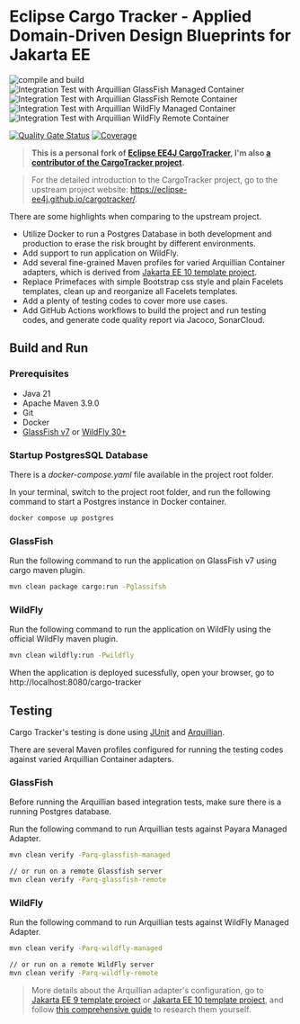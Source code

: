# Eclipse Cargo Tracker - Applied Domain-Driven Design Blueprints for Jakarta EE

![compile and build](https://github.com/hantsy/cargotracker/workflows/build/badge.svg)
![Integration Test with Arquillian GlassFish Managed Container](https://github.com/hantsy/cargotracker/workflows/arq-glassfish-managed/badge.svg)
![Integration Test with Arquillian GlassFish Remote Container](https://github.com/hantsy/cargotracker/workflows/arq-glassfish-remote/badge.svg)
![Integration Test with Arquillian WildFly Managed Container](https://github.com/hantsy/cargotracker/workflows/arq-wildfly-managed/badge.svg)
![Integration Test with Arquillian WildFly Remote Container](https://github.com/hantsy/cargotracker/workflows/arq-wildfly-remote/badge.svg)

[![Quality Gate Status](https://sonarcloud.io/api/project_badges/measure?project=hantsy_cargotracker&metric=alert_status)](https://sonarcloud.io/dashboard?id=hantsy_cargotracker)
[![Coverage](https://sonarcloud.io/api/project_badges/measure?project=hantsy_cargotracker&metric=coverage)](https://sonarcloud.io/dashboard?id=hantsy_cargotracker)

> **This is a personal fork of [Eclipse EE4J CargoTracker](https://github.com/eclipse-ee4j/cargotracker), I'm also [a contributor of the CargoTracker project](https://github.com/eclipse-ee4j/cargotracker/graphs/contributors).**

> For the detailed introduction to the CargoTracker project, go to the upstream project website: https://eclipse-ee4j.github.io/cargotracker/.

There are some highlights when comparing to the upstream project.

* Utilize Docker to run a Postgres Database in both development and production to erase the risk brought by different environments.
* Add support to run application on WildFly.
* Add several fine-grained Maven profiles for varied Arquillian Container adapters, which is derived from [Jakarta EE 10 template project](https://github.com/hantsy/jakartaee10-starter-boilerplate).
* Replace Primefaces with simple Bootstrap css style and plain Facelets templates, clean up and reorganize all Facelets templates.
* Add a plenty of testing codes to cover more use cases.
* Add GitHub Actions workflows to build the project and run testing codes, and generate code quality report via Jacoco, SonarCloud.

## Build and Run 

### Prerequisites

* Java 21
* Apache Maven 3.9.0
* Git
* Docker
* [GlassFish v7](https://github.com/eclipse-ee4j/glassfish) or [WildFly 30+](https://www.wildfly.org)

### Startup PostgresSQL Database

There is a *docker-compose.yaml* file available in the project root folder.

In your terminal, switch to the project root folder, and run the following command to start a Postgres instance in Docker container.

```bash
docker compose up postgres
```

### GlassFish

Run the following command to run the application on GlassFish v7 using cargo maven plugin.

```bash
mvn clean package cargo:run -Pglassifsh
```
### WildFly 

Run the following command to run the application on WildFly using the official WildFly maven plugin.

```bash
mvn clean wildfly:run -Pwildfly
```
When the application is deployed sucessfully, open your browser, go to http://localhost:8080/cargo-tracker

## Testing

Cargo Tracker's testing is done using [JUnit](https://junit.org) and [Arquillian](http://arquillian.org/). 

There are several Maven profiles configured for running the testing codes against varied Arquillian Container adapters.

###  GlassFish

Before running the Arquillian based integration tests, make sure there is a running Postgres database.

Run the following command to run Arquillian tests against Payara Managed Adapter.

```bash
mvn clean verify -Parq-glassfish-managed

// or run on a remote Glassfish server
mvn clean verify -Parq-glassfish-remote 
```

###  WildFly

Run the following command to run Arquillian tests against WildFly Managed Adapter.

```bash
mvn clean verify -Parq-wildfly-managed

// or run on a remote WildFly server
mvn clean verify -Parq-wildfly-remote 
```

> More details about the Arquillian adapter's configuration, go to [Jakarta EE 9 template project](https://github.com/hantsy/jakartaee9-starter-boilerplate) or [Jakarta EE 10 template project](https://github.com/hantsy/jakartaee10-starter-boilerplate), and follow [this comprehensive guide](https://hantsy.github.io/jakartaee9-starter-boilerplate/) to research them yourself.
